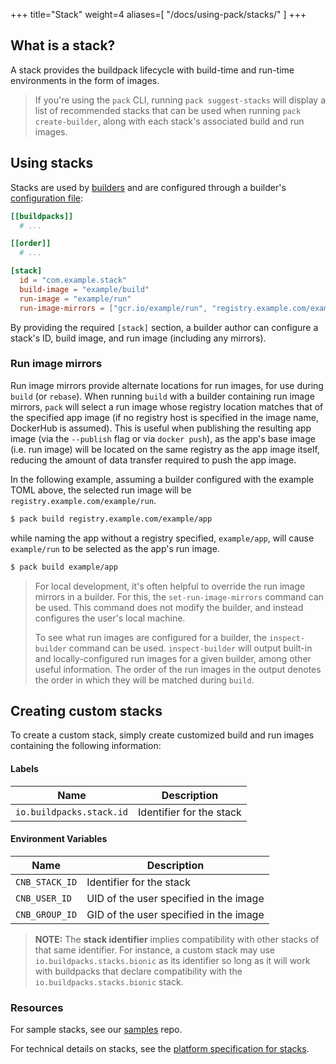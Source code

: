 +++
title="Stack"
weight=4
aliases=[
    "/docs/using-pack/stacks/"
]
+++

## What is a stack?

A stack provides the buildpack lifecycle with build-time and run-time environments in the form of images. 

<!--more-->

> If you're using the `pack` CLI, running `pack suggest-stacks` will display a list of recommended
stacks that can be used when running `pack create-builder`, along with each stack's associated build and run images.

## Using stacks

Stacks are used by [builders](/docs/concepts/components/builder/#builders-explained) and are configured through a builder's
[configuration file](/docs/concepts/components/builder#builder-configuration):

```toml
[[buildpacks]]
  # ...

[[order]]
  # ...

[stack]
  id = "com.example.stack"
  build-image = "example/build"
  run-image = "example/run"
  run-image-mirrors = ["gcr.io/example/run", "registry.example.com/example/run"]
```

By providing the required `[stack]` section, a builder author can configure a stack's ID, build image, and run image
(including any mirrors).

### Run image mirrors

Run image mirrors provide alternate locations for run images, for use during `build` (or `rebase`).
When running `build` with a builder containing run image mirrors, `pack` will select a run image
whose registry location matches that of the specified app image (if no registry host is specified in the image name,
DockerHub is assumed). This is useful when publishing the resulting app image (via the `--publish` flag or via
`docker push`), as the app's base image (i.e. run image) will be located on the same registry as the app image itself,
reducing the amount of data transfer required to push the app image.

In the following example, assuming a builder configured with the example TOML above, the selected run image will be
`registry.example.com/example/run`.

```bash
$ pack build registry.example.com/example/app
```

while naming the app without a registry specified, `example/app`, will cause `example/run` to be selected as the app's
run image.

```bash
$ pack build example/app
```

> For local development, it's often helpful to override the run image mirrors in a builder. For this, the
> `set-run-image-mirrors` command can be used. This command does not modify the builder, and instead configures the
> user's local machine.
>
> To see what run images are configured for a builder, the
> `inspect-builder` command can be used. `inspect-builder` will output built-in and locally-configured run images for
> a given builder, among other useful information. The order of the run images in the output denotes the order in
> which they will be matched during `build`.

## Creating custom stacks

To create a custom stack, simply create customized build and run images containing the following information:

#### Labels

| Name | Description |
|------|-------------|
| `io.buildpacks.stack.id` | Identifier for the stack |

#### Environment Variables

| Name | Description |
|------|-------------|
| `CNB_STACK_ID` | Identifier for the stack |
| `CNB_USER_ID`  | UID of the user specified in the image |
| `CNB_GROUP_ID` | GID of the user specified in the image |
<p class="spacer"></p>

> **NOTE:** The **stack identifier** implies compatibility with other stacks of that same identifier. For instance, a custom stack may use 
> `io.buildpacks.stacks.bionic` as its identifier so long as it will work with buildpacks that declare compatibility with the 
> `io.buildpacks.stacks.bionic` stack.

### Resources

For sample stacks, see our [samples][samples] repo.

For technical details on stacks, see the [platform specification for stacks][stack-spec].

[samples]: https://github.com/buildpack/samples
[stack-spec]: https://github.com/buildpack/spec/blob/master/platform.md#stacks